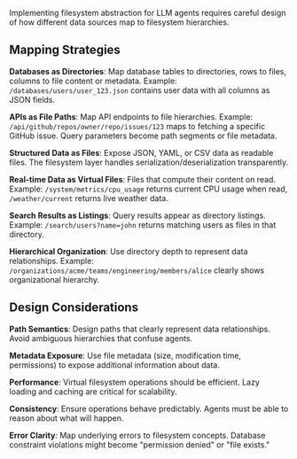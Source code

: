 Implementing filesystem abstraction for LLM agents requires careful design of how different data sources map to filesystem hierarchies.

## Mapping Strategies

**Databases as Directories**: Map database tables to directories, rows to files, columns to file content or metadata. Example: `/databases/users/user_123.json` contains user data with all columns as JSON fields.

**APIs as File Paths**: Map API endpoints to file hierarchies. Example: `/api/github/repos/owner/repo/issues/123` maps to fetching a specific GitHub issue. Query parameters become path segments or file metadata.

**Structured Data as Files**: Expose JSON, YAML, or CSV data as readable files. The filesystem layer handles serialization/deserialization transparently.

**Real-time Data as Virtual Files**: Files that compute their content on read. Example: `/system/metrics/cpu_usage` returns current CPU usage when read, `/weather/current` returns live weather data.

**Search Results as Listings**: Query results appear as directory listings. Example: `/search/users?name=john` returns matching users as files in that directory.

**Hierarchical Organization**: Use directory depth to represent data relationships. Example: `/organizations/acme/teams/engineering/members/alice` clearly shows organizational hierarchy.

## Design Considerations

**Path Semantics**: Design paths that clearly represent data relationships. Avoid ambiguous hierarchies that confuse agents.

**Metadata Exposure**: Use file metadata (size, modification time, permissions) to expose additional information about data.

**Performance**: Virtual filesystem operations should be efficient. Lazy loading and caching are critical for scalability.

**Consistency**: Ensure operations behave predictably. Agents must be able to reason about what will happen.

**Error Clarity**: Map underlying errors to filesystem concepts. Database constraint violations might become "permission denied" or "file exists."